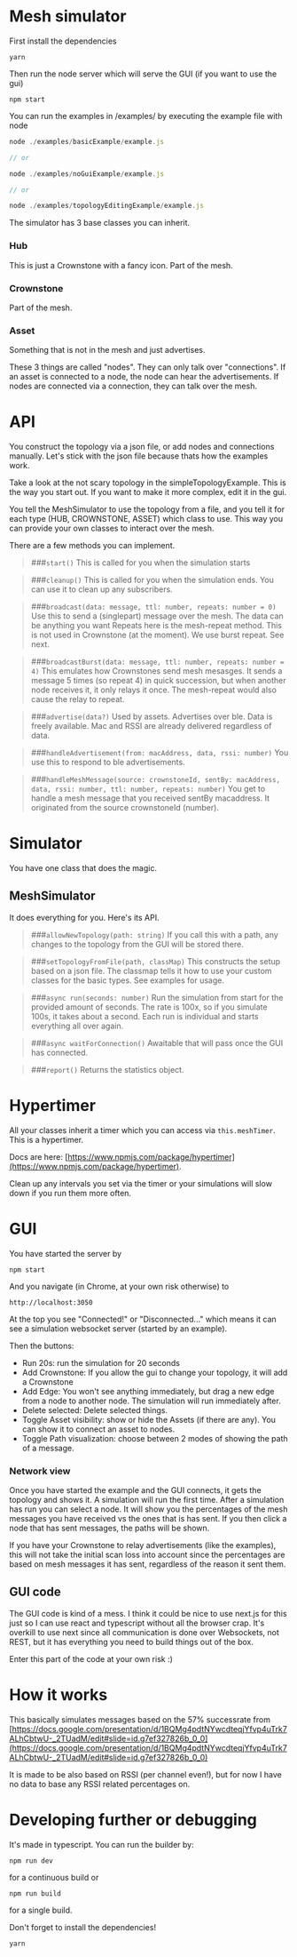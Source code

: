 # Mesh simulator

First install the dependencies

```angular2html
yarn
```

Then run the node server which will serve the GUI (if you want to use the gui)

```angular2html
npm start
```


You can run the examples in /examples/ by executing the example file with node

```js
node ./examples/basicExample/example.js

// or 

node ./examples/noGuiExample/example.js

// or 

node ./examples/topologyEditingExample/example.js
```


The simulator has 3 base classes you can inherit.

### Hub
This is just a Crownstone with a fancy icon. Part of the mesh.

### Crownstone
Part of the mesh.

### Asset
Something that is not in the mesh and just advertises.

These 3 things are called "nodes".
They can only talk over "connections".
If an asset is connected to a node, the node can hear the advertisements.
If nodes are connected via a connection, they can talk over the mesh.

# API

You construct the topology via a json file, or add nodes and connections manually.
Let's stick with the json file because thats how the examples work.

Take a look at the not scary topology in the simpleTopologyExample. This is the way you start out. 
If you want to make it more complex, edit it in the gui.

You tell the MeshSimulator to use the topology from a file, and you tell it for each type (HUB, CROWNSTONE, ASSET) which class to use.
This way you can provide your own classes to interact over the mesh.

There are a few methods you can implement.

>###`start()`
> This is called for you when the simulation starts

>###`cleanup()`
> This is called for you when the simulation ends. You can use it to clean up any subscribers.

>###`broadcast(data: message, ttl: number, repeats: number = 0)`
> Use this to send a (singlepart) message over the mesh. The data can be anything you want
> Repeats here is the mesh-repeat method. This is not used in Crownstone (at the moment). We use burst repeat. See next.


>###`broadcastBurst(data: message, ttl: number, repeats: number = 4)`
> This emulates how Crownstones send mesh mesasges. It sends a message 5 times (so repeat 4) in quick succession, but when 
> another node receives it, it only relays it once. The mesh-repeat would also cause the relay to repeat.

>###`advertise(data?)`
> Used by assets. Advertises over ble. Data is freely available. Mac and RSSI are already delivered regardless of data.

>###`handleAdvertisement(from: macAddress, data, rssi: number)`
> You use this to respond to ble advertisements.

>###`handleMeshMessage(source: crownstoneId, sentBy: macAddress, data, rssi: number, ttl: number, repeats: number)`
> You get to handle a mesh message that you received sentBy macaddress. It originated from the source crownstoneId (number).

# Simulator

You have one class that does the magic.

## MeshSimulator

It does everything for you. Here's its API.

>###`allowNewTopology(path: string)`
> If you call this with a path, any changes to the topology from the GUI will be stored there.

>###`setTopologyFromFile(path, classMap)`
> This constructs the setup based on a json file. The classmap tells it how to use your custom classes for the basic types.
> See examples for usage.

>###`async run(seconds: number)`
> Run the simulation from start for the provided amount of seconds. The rate is 100x, so if you simulate 100s, it takes about a second.
> Each run is individual and starts everything all over again.

>###`async waitForConnection()`
> Awaitable that will pass once the GUI has connected. 

>###`report()`
> Returns the statistics object. 


# Hypertimer

All your classes inherit a timer which you can access via `this.meshTimer`. This is a hypertimer.

Docs are here: [https://www.npmjs.com/package/hypertimer](https://www.npmjs.com/package/hypertimer).

Clean up any intervals you set via the timer or your simulations will slow down if you run them more often.

# GUI

You have started the server by 
```angular2html
npm start
```

And you navigate (in Chrome, at your own risk otherwise) to 
```angular2html
http://localhost:3050
```

At the top you see "Connected!" or "Disconnected..." which means it can see a simulation websocket server (started by an example).

Then the buttons:
- Run 20s: run the simulation for 20 seconds
- Add Crownstone: If you allow the gui to change your topology, it will add a Crownstone
- Add Edge: You won't see anything immediately, but drag a new edge from a node to another node. The simulation will run immediately after.
- Delete selected: Delete selected things.
- Toggle Asset visibility: show or hide the Assets (if there are any). You can show it to connect an asset to nodes.
- Toggle Path visualization: choose between 2 modes of showing the path of a message.

### Network view

Once you have started the example and the GUI connects, it gets the topology and shows it. A simulation will run the first time. After a simulation has run
you can select a node. It will show you the percentages of the mesh messages you have received vs the ones that is has sent.
If you then click a node that has sent messages, the paths will be shown.

If you have your Crownstone to relay advertisements (like the examples), this will not take the initial scan loss into account since the percentages are based on
mesh messages it has sent, regardless of the reason it sent them.

## GUI code

The GUI code is kind of a mess. I think it could be nice to use next.js for this just so I can use react and typescript without all the 
browser crap. It's overkill to use next since all communication is done over Websockets, not REST, but it has everything
you need to build things out of the box.

Enter this part of the code at your own risk :)

# How it works
This basically simulates messages based on the 57% successrate from [https://docs.google.com/presentation/d/1BQMg4pdtNYwcdteqjYfvp4uTrk7ALhCbtwU-_2TUadM/edit#slide=id.g7ef327826b_0_0](https://docs.google.com/presentation/d/1BQMg4pdtNYwcdteqjYfvp4uTrk7ALhCbtwU-_2TUadM/edit#slide=id.g7ef327826b_0_0)

It is made to be also based on RSSI (per channel even!), but for now I have no data to base any RSSI related percentages on.

# Developing further or debugging

It's made in typescript. You can run the builder by:
```angular2html
npm run dev
```
for a continuous build or
```angular2html
npm run build
```
for a single build.

Don't forget to install the dependencies!
```angular2html
yarn
```

